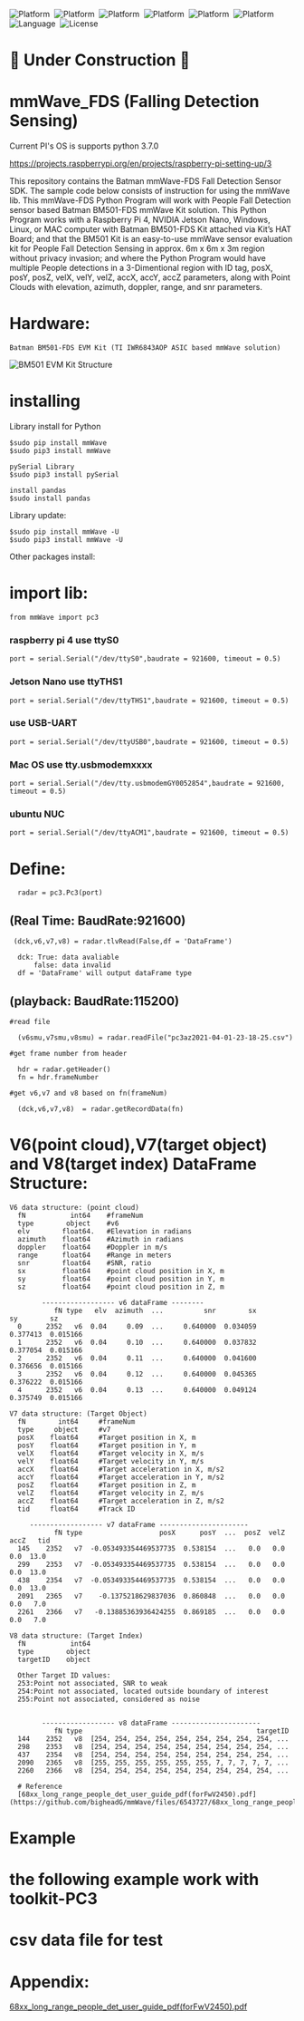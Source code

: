 ![Platform](https://img.shields.io/badge/Raspberry-Pi3-orange.svg)&nbsp;
![Platform](https://img.shields.io/badge/Raspberry-Pi4-orange.svg)&nbsp;
![Platform](https://img.shields.io/badge/ubuntu-NCU-orange.svg)&nbsp;
![Platform](https://img.shields.io/badge/Win-OS-blue)&nbsp;
![Platform](https://img.shields.io/badge/Mac-OS-lightgrey)&nbsp;
![Platform](https://img.shields.io/badge/Jeson-Nano-green.svg)&nbsp;
![Language](https://img.shields.io/badge/python-%3E3.7%20-green.svg)&nbsp;
![License](http://img.shields.io/badge/license-MIT-green.svg?style=flat)

# 🚧  Under Construction 🚧 
# mmWave_FDS (Falling Detection Sensing)


Current PI's OS is supports python 3.7.0

https://projects.raspberrypi.org/en/projects/raspberry-pi-setting-up/3

This repository contains the Batman mmWave-FDS Fall Detection Sensor SDK. The sample code below consists of instruction for using the mmWave lib. This mmWave-FDS Python Program will work with People Fall Detection sensor based Batman BM501-FDS mmWave Kit solution. This Python Program works with a Raspberry Pi 4, NVIDIA Jetson Nano, Windows, Linux, or MAC computer with Batman BM501-FDS Kit attached via Kit’s HAT Board; and that the BM501 Kit is an easy-to-use mmWave sensor evaluation kit for People Fall Detection Sensing in approx. 6m x 6m x 3m region without privacy invasion; and where the Python Program would have multiple People detections in a 3-Dimentional region with ID tag, posX, posY, posZ, velX, velY, velZ, accX, accY, accZ parameters, along with Point Clouds with elevation, azimuth, doppler, range, and snr parameters.

# Hardware:
    Batman BM501-FDS EVM Kit (TI IWR6843AOP ASIC based mmWave solution)

![BM501 EVM Kit Structure](https://user-images.githubusercontent.com/2010446/118910376-ed084400-b956-11eb-8d10-defee8be9c49.png)
  
# installing
Library install for Python

    $sudo pip install mmWave
    $sudo pip3 install mmWave
    
    pySerial Library
    $sudo pip3 install pySerial
    
    install pandas
    $sudo install pandas
    
Library update:

    $sudo pip install mmWave -U
    $sudo pip3 install mmWave -U
    
Other packages install:
  


# import lib:

    from mmWave import pc3
### raspberry pi 4 use ttyS0
    port = serial.Serial("/dev/ttyS0",baudrate = 921600, timeout = 0.5)

    
### Jetson Nano use ttyTHS1
    port = serial.Serial("/dev/ttyTHS1",baudrate = 921600, timeout = 0.5)
    
### use USB-UART
    port = serial.Serial("/dev/ttyUSB0",baudrate = 921600, timeout = 0.5)
 
### Mac OS use tty.usbmodemxxxx
    port = serial.Serial("/dev/tty.usbmodemGY0052854",baudrate = 921600, timeout = 0.5)
  
### ubuntu NUC
    port = serial.Serial("/dev/ttyACM1",baudrate = 921600, timeout = 0.5)

# Define:
      radar = pc3.Pc3(port)
  
  ## (Real Time: BaudRate:921600) 
     
     (dck,v6,v7,v8) = radar.tlvRead(False,df = 'DataFrame')
     
      dck: True: data avaliable
          false: data invalid
      df = 'DataFrame' will output dataFrame type  
   
  ## (playback: BaudRate:115200)
  
    #read file
   
      (v6smu,v7smu,v8smu) = radar.readFile("pc3az2021-04-01-23-18-25.csv")
   
    #get frame number from header
   
      hdr = radar.getHeader()
      fn = hdr.frameNumber
   
    #get v6,v7 and v8 based on fn(frameNum)
   
      (dck,v6,v7,v8)  = radar.getRecordData(fn)
   
   
   
# V6(point cloud),V7(target object) and V8(target index) DataFrame Structure:

    V6 data structure: (point cloud)
      fN           int64    #frameNum
      type        object    #v6
      elv        float64.   #Elevation in radians
      azimuth    float64    #Azimuth in radians
      doppler    float64    #Doppler in m/s
      range      float64    #Range in meters
      snr        float64    #SNR, ratio
      sx         float64    #point cloud position in X, m
      sy         float64    #point cloud position in Y, m
      sz         float64    #point cloud position in Z, m
      
            ------------------ v6 dataFrame -------- 
               fN type   elv  azimuth  ...          snr        sx        sy        sz
      0      2352   v6  0.04     0.09  ...     0.640000  0.034059  0.377413  0.015166
      1      2352   v6  0.04     0.10  ...     0.640000  0.037832  0.377054  0.015166
      2      2352   v6  0.04     0.11  ...     0.640000  0.041600  0.376656  0.015166
      3      2352   v6  0.04     0.12  ...     0.640000  0.045365  0.376222  0.015166
      4      2352   v6  0.04     0.13  ...     0.640000  0.049124  0.375749  0.015166
  
    V7 data structure: (Target Object)
      fN        int64     #frameNum
      type     object     #v7
      posX    float64     #Target position in X, m
      posY    float64     #Target position in Y, m
      velX    float64     #Target velocity in X, m/s   
      velY    float64     #Target velocity in Y, m/s
      accX    float64     #Target acceleration in X, m/s2
      accY    float64     #Target acceleration in Y, m/s2
      posZ    float64     #Target position in Z, m
      velZ    float64     #Target velocity in Z, m/s
      accZ    float64     #Target acceleration in Z, m/s2
      tid     float64     #Track ID

         ------------------ v7 dataFrame ----------------------
               fN type                   posX      posY  ...  posZ  velZ  accZ   tid
      145    2352   v7  -0.053493354469537735  0.538154  ...   0.0   0.0   0.0  13.0
      299    2353   v7  -0.053493354469537735  0.538154  ...   0.0   0.0   0.0  13.0
      438    2354   v7  -0.053493354469537735  0.538154  ...   0.0   0.0   0.0  13.0
      2091   2365   v7    -0.1375218629837036  0.860848  ...   0.0   0.0   0.0   7.0
      2261   2366   v7   -0.13885363936424255  0.869185  ...   0.0   0.0   0.0   7.0
    
    V8 data structure: (Target Index)
      fN           int64
      type        object
      targetID    object
      
      Other Target ID values:
      253:Point not associated, SNR to weak
      254:Point not associated, located outside boundary of interest
      255:Point not associated, considered as noise
      
      
            ------------------ v8 dataFrame ----------------------
               fN type                                           targetID
      144    2352   v8  [254, 254, 254, 254, 254, 254, 254, 254, 254, ...
      298    2353   v8  [254, 254, 254, 254, 254, 254, 254, 254, 254, ...
      437    2354   v8  [254, 254, 254, 254, 254, 254, 254, 254, 254, ...
      2090   2365   v8  [255, 255, 255, 255, 255, 255, 7, 7, 7, 7, 7, ...
      2260   2366   v8  [254, 254, 254, 254, 254, 254, 254, 254, 254, ...
      
      # Reference
      [68xx_long_range_people_det_user_guide_pdf(forFwV2450).pdf](https://github.com/bigheadG/mmWave/files/6543727/68xx_long_range_people_det_user_guide_pdf.forFwV2450.pdf)

      

# Example

    


# the following example work with toolkit-PC3

    

# csv data file for test



# Appendix:

 [68xx_long_range_people_det_user_guide_pdf(forFwV2450).pdf](https://github.com/bigheadG/mmWave/files/6543732/68xx_long_range_people_det_user_guide_pdf.forFwV2450.pdf)

